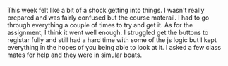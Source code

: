 This week felt like a bit of a shock getting into things. I wasn't really prepared and was fairly confused but the course materail. I had to go through everything a couple of times to try and get it. 
As for the assignment, I think it went well enough. I struggled get the buttons to registar fully and still had a hard time with some of the js logic but I kept everything in the hopes of you being able to look at it. I asked a few class mates for help and they were in simular boats. 